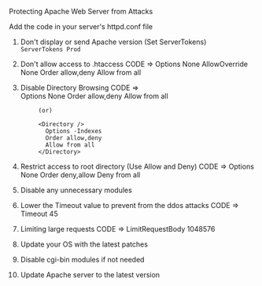 Protecting Apache Web Server from Attacks

Add the code in your server's httpd.conf file

1. Don't display or send Apache version (Set ServerTokens)
    <CODE>
        ServerTokens Prod
    </CODE>
2. Don't allow access to .htaccess
    CODE => 
            <Directory />
              Options None
              AllowOverride None
              Order allow,deny
              Allow from all
            </Directory>

3. Disable Directory Browsing
  CODE =>  
            <Directory />
              Options None
              Order allow,deny
              Allow from all
            </Directory>
            
            (or)
            
            <Directory />
              Options -Indexes
              Order allow,deny
              Allow from all
            </Directory>

4. Restrict access to root directory (Use Allow and Deny)
  CODE => 
          <Directory />
            Options None
            Order deny,allow
            Deny from all
          </Directory>

5. Disable any unnecessary modules

6. Lower the Timeout value to prevent from the ddos attacks
  CODE => 
    Timeout 45

7. Limiting large requests
  CODE => LimitRequestBody 1048576

8. Update your OS with the latest patches

9. Disable cgi-bin modules if not needed

10. Update Apache server to the latest version

